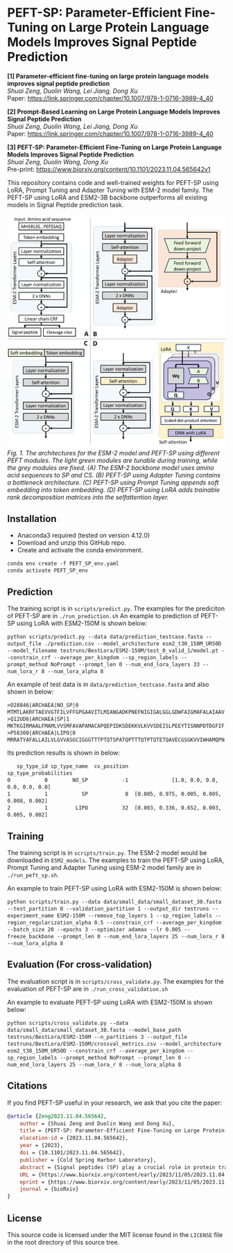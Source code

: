 # PEFT-SP: Parameter-Efficient Fine-Tuning on Large Protein Language Models Improves Signal Peptide Prediction

**[1] Parameter-efficient fine-tuning on large protein language models improves signal peptide prediction** <br>
*Shuai Zeng, Duolin Wang, Lei Jiang, Dong Xu* <br>
Paper: https://link.springer.com/chapter/10.1007/978-1-0716-3989-4_40 <br>

**[2] Prompt-Based Learning on Large Protein Language Models Improves Signal Peptide Prediction** <br>
*Shuai Zeng, Duolin Wang, Lei Jiang, Dong Xu* <br>
Paper: https://link.springer.com/chapter/10.1007/978-1-0716-3989-4_40 <br>

**[3] PEFT-SP: Parameter-Efficient Fine-Tuning on Large Protein Language Models Improves Signal Peptide Prediction** <br>
*Shuai Zeng, Duolin Wang, Dong Xu* <br>
Pre-print: https://www.biorxiv.org/content/10.1101/2023.11.04.565642v1 <br>


This repository contains code and well-trained weights for PEFT-SP using LoRA, Prompt Tuning and Adapter Tuning with ESM-2 model family.
The PEFT-SP using LoRA and ESM2-3B backbone outperforms all existing models in Signal Peptide prediction task.

![PEFT-SP model](https://raw.githubusercontent.com/shuaizengMU/PEFT-SP/master/figures/PEFP-SP_architecture.png)
*Fig. 1. The architectures for the ESM-2 model and PEFT-SP using different PEFT modules. The light green modules are tunable during training, while the grey modules are fixed. (A) The ESM-2 backbone model uses amino acid sequences to SP and CS. (B) PEFT-SP using Adapter Tuning contains a bottleneck architecture. (C) PEFT-SP using Prompt Tuning appends soft embedding into token embedding. (D) PEFT-SP using LoRA adds trainable rank decomposition matrices into the selfattention layer.*

## Installation
- Anaconda3 required (tested on version 4.12.0)
- Download and unzip this GitHub repo.
- Create and activate the conda environment.
```
conda env create -f PEFT_SP_env.yaml
conda activate PEFT_SP_env
```

## Prediction
The training script is in `scripts/predict.py`. The examples for the prediciton of PEFT-SP are in `./run_prediction.sh`
An example to prediction of PEFT-SP using LoRA with ESM2-150M is shown below:
```
python scripts/predict.py --data data/prediction_testcase.fasta --output_file ./prediction.csv --model_architecture esm2_t30_150M_UR50D --model_filename testruns/BestLora/ESM2-150M/test_0_valid_1/model.pt --constrain_crf --average_per_kingdom --sp_region_labels --prompt_method NoPrompt --prompt_len 0 --num_end_lora_layers 33 --num_lora_r 8 --num_lora_alpha 8
```

An example of test data is in `data/prediction_testcase.fasta` and also shown in below:
```
>O28846|ARCHAEA|NO_SP|0
MTMTLAKRFTAEVVGTFILVFFGPGAAVITLMIANGADKPNEFNIGIGALGGLGDWFAIGMAFALAIAAV
>Q12UD6|ARCHAEA|SP|1
MKTKGIRMAALFMAMLVVSMFAVAPAMACAPQEPIDKSDEKKVLKVVSDEISLPEEYTISNNPDTDGFIF
>P58300|ARCHAEA|LIPO|0
MRRATYAFALLAILVLGVVASGCIGGGTTTPTQTSPATQPTTTQTPTQTETQAVECGSGKVVIWHAMQPN
``` 

Its prediction results is shown in below:
```
   sp_type_id sp_type_name  cv_position                       sp_type_probabilities
0           0        NO_SP           -1              [1.0, 0.0, 0.0, 0.0, 0.0, 0.0]
1           1           SP            8  [0.005, 0.975, 0.005, 0.005, 0.008, 0.002]
2           1         LIPO           32  [0.003, 0.336, 0.652, 0.003, 0.005, 0.002]
```



## Training
The training script is in `scripts/train.py`. The ESM-2 model would be downloaded in `ESM2_models`. The examples to train the PEFT-SP using LoRA, Prompt Tuning and Adapter Tuning using ESM-2 model family are in `./run_peft_sp.sh`. 

An example to train PEFT-SP using LoRA with ESM2-150M is shown below:
```
python scripts/train.py --data data/small_data/small_dataset_30.fasta --test_partition 0 --validation_partition 1 --output_dir testruns --experiment_name ESM2-150M --remove_top_layers 1 --sp_region_labels --region_regularization_alpha 0.5 --constrain_crf --average_per_kingdom --batch_size 20 --epochs 3 --optimizer adamax --lr 0.005 --freeze_backbone --prompt_len 0 --num_end_lora_layers 25 --num_lora_r 8 --num_lora_alpha 8
```

## Evaluation (For cross-validation)
The evaluation script is in `scripts/cross_validate.py`. The examples for the evaluation of PEFT-SP are in `./run_cross_validation.sh`

An example to evaluate PEFT-SP using LoRA with ESM2-150M is shown below:
```
python scripts/cross_validate.py --data data/small_data/small_dataset_30.fasta --model_base_path testruns/BestLora/ESM2-150M --n_partitions 3 --output_file testruns/BestLora/ESM2-150M/crossval_metrics.csv --model_architecture esm2_t30_150M_UR50D --constrain_crf --average_per_kingdom --sp_region_labels --prompt_method NoPrompt --prompt_len 0 --num_end_lora_layers 25 --num_lora_r 8 --num_lora_alpha 8
```


## Citations <a name="citations"></a>
If you find PEFT-SP useful in your research, we ask that you cite the paper:

```bibtex
@article {Zeng2023.11.04.565642,
	author = {Shuai Zeng and Duolin Wang and Dong Xu},
	title = {PEFT-SP: Parameter-Efficient Fine-Tuning on Large Protein Language Models Improves Signal Peptide Prediction},
	elocation-id = {2023.11.04.565642},
	year = {2023},
	doi = {10.1101/2023.11.04.565642},
	publisher = {Cold Spring Harbor Laboratory},
	abstract = {Signal peptides (SP) play a crucial role in protein translocation in cells. The development of large protein language models (PLMs) provides a new opportunity for SP prediction, especially for the categories with limited annotated data. We present a Parameter-Efficient Fine-Tuning (PEFT) framework for SP predic- tion, PEFT-SP, to effectively utilize pre-trained PLMs. We implanted low-rank adaptation (LoRA) into ESM- 2 models to better leverage the protein sequence evolutionary knowledge of PLMs. Experiments show that PEFT-SP using LoRA enhances state-of-the-art results, leading to a maximum MCC2 gain of 0.372 for SPs with small training samples and an overall MCC2 gain of 0.048. Furthermore, we also employed two other PEFT methods, i.e., Prompt Tunning and Adapter Tuning, into ESM-2 for SP prediction. More elaborate ex- periments show that PEFT-SP using Adapter Tuning can also improve the state-of-the-art results with up to 0.202 MCC2 gain for SPs with small training samples and an overall MCC2 gain of 0.030. LoRA requires fewer computing resources and less memory compared to Adapter, making it possible to adapt larger and more powerful protein models for SP prediction.Competing Interest StatementThe authors have declared no competing interest.},
	URL = {https://www.biorxiv.org/content/early/2023/11/05/2023.11.04.565642},
	eprint = {https://www.biorxiv.org/content/early/2023/11/05/2023.11.04.565642.full.pdf},
	journal = {bioRxiv}
}
```

## License <a name="license"></a>

This source code is licensed under the MIT license found in the `LICENSE` file
in the root directory of this source tree.
